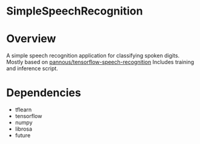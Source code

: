 # SimpleSpeechRecognition

Overview
============
A simple speech recognition application for classifying spoken digits. Mostly based on 
[pannous/tensorflow-speech-recognition](https://github.com/pannous/tensorflow-speech-recognition)
Includes training and inference script.

Dependencies
============
* tflearn 
* tensorflow
* numpy
* librosa
* future
